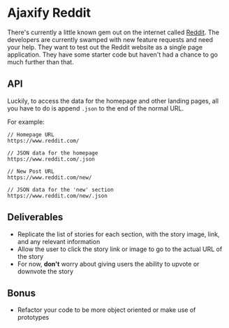 # Ajaxify Reddit

There's currently a little known gem out on the internet called [Reddit](https://www.reddit.com). The developers are currently swamped with new feature requests and need your help. They want to test out the Reddit website as a single page application. They have some starter code but haven't had a chance to go much further than that. 

## API

Luckily, to access the data for the homepage and other landing pages, all you have to do is append `.json` to the end of the normal URL. 

For example: 

```
// Homepage URL
https://www.reddit.com/

// JSON data for the homepage
https://www.reddit.com/.json
```

```
// New Post URL
https://www.reddit.com/new/

// JSON data for the 'new' section
https://www.reddit.com/new/.json 
```

## Deliverables 

- Replicate the list of stories for each section, with the story image, link, and any relevant information
- Allow the user to click the story link or image to go to the actual URL of the story
- For now, **don't** worry about giving users the ability to upvote or downvote the story

## Bonus

- Refactor your code to be more object oriented or make use of prototypes
